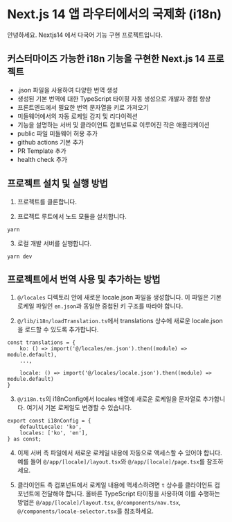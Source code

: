 # Next.js 14 앱 라우터에서의 국제화 (i18n)

안녕하세요. Nextjs14 에서 다국어 기능 구현 프로젝트입니다.

## 커스터마이즈 가능한 i18n 기능을 구현한 Next.js 14 프로젝트

- .json 파일을 사용하여 다양한 번역 생성
- 생성된 기본 번역에 대한 TypeScript 타이핑 자동 생성으로 개발자 경험 향상
- 프론트엔드에서 필요한 번역 문자열을 키로 가져오기
- 미들웨어에서의 자동 로케일 감지 및 리다이렉션
- 기능을 설명하는 서버 및 클라이언트 컴포넌트로 이루어진 작은 애플리케이션
- public 파일 미들웨어 허용 추가
- github actions 기본 추가
- PR Template 추가
- health check 추가

## 프로젝트 설치 및 실행 방법

1. 프로젝트를 클론합니다.

2. 프로젝트 루트에서 노드 모듈을 설치합니다.

```
yarn
```

3. 로컬 개발 서버를 실행합니다.

```
yarn dev
```

## 프로젝트에서 번역 사용 및 추가하는 방법

1. `@/locales` 디렉토리 안에 새로운 locale.json 파일을 생성합니다. 이 파일은 기본 로케일 파일인 `en.json`과 동일한 중첩된 키 구조를 따라야 합니다.

2. `@/lib/i18n/loadTranslation.ts`에서 translations 상수에 새로운 locale.json을 로드할 수 있도록 추가합니다.

```
const translations = {
	ko: () => import('@/locales/en.json').then((module) => module.default),
	...,

	locale: () => import('@/locales/locale.json').then((module) => module.default)
}
```

3. `@/i18n.ts`의 i18nConfig에서 locales 배열에 새로운 로케일을 문자열로 추가합니다. 여기서 기본 로케일도 변경할 수 있습니다.

```
export const i18nConfig = {
	defaultLocale: 'ko',
	locales: ['ko', 'en'],
} as const;
```

4. 이제 서버 측 파일에서 새로운 로케일 내용에 자동으로 액세스할 수 있어야 합니다. 예를 들어 `@/app/[locale]/layout.tsx`와 `@/app/[locale]/page.tsx`를 참조하세요.

5. 클라이언트 측 컴포넌트에서 로케일 내용에 액세스하려면 `t` 상수를 클라이언트 컴포넌트에 전달해야 합니다. 올바른 TypeScript 타이핑을 사용하여 이를 수행하는 방법은 `@/app/[locale]/layout.tsx`, `@/components/nav.tsx`, `@/components/locale-selector.tsx`를 참조하세요.
